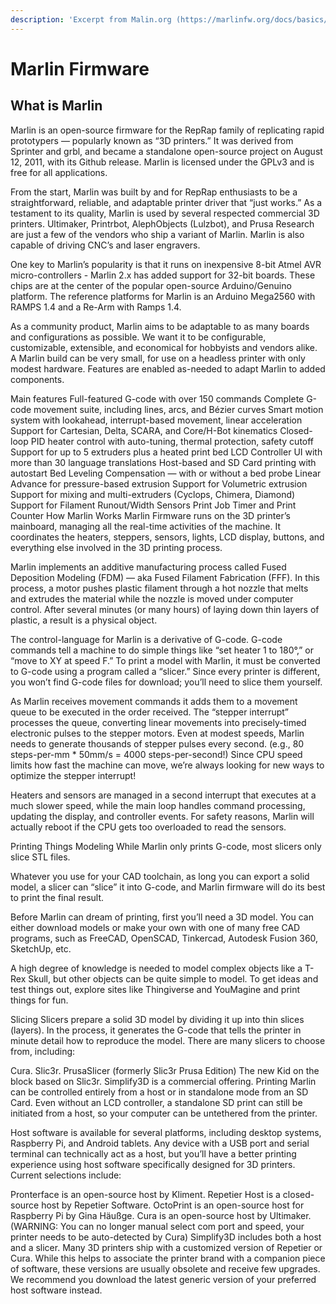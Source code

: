 ```yaml
---
description: 'Excerpt from Malin.org (https://marlinfw.org/docs/basics/introduction.html)'
---
```


# Marlin Firmware

## What is Marlin

Marlin is an open-source firmware for the RepRap family of replicating rapid prototypers — popularly known as “3D printers.” It was derived from Sprinter and grbl, and became a standalone open-source project on August 12, 2011, with its Github release. Marlin is licensed under the GPLv3 and is free for all applications.

From the start, Marlin was built by and for RepRap enthusiasts to be a straightforward, reliable, and adaptable printer driver that “just works.” As a testament to its quality, Marlin is used by several respected commercial 3D printers. Ultimaker, Printrbot, AlephObjects \(Lulzbot\), and Prusa Research are just a few of the vendors who ship a variant of Marlin. Marlin is also capable of driving CNC’s and laser engravers.

One key to Marlin’s popularity is that it runs on inexpensive 8-bit Atmel AVR micro-controllers - Marlin 2.x has added support for 32-bit boards. These chips are at the center of the popular open-source Arduino/Genuino platform. The reference platforms for Marlin is an Arduino Mega2560 with RAMPS 1.4 and a Re-Arm with Ramps 1.4.

As a community product, Marlin aims to be adaptable to as many boards and configurations as possible. We want it to be configurable, customizable, extensible, and economical for hobbyists and vendors alike. A Marlin build can be very small, for use on a headless printer with only modest hardware. Features are enabled as-needed to adapt Marlin to added components.

Main features Full-featured G-code with over 150 commands Complete G-code movement suite, including lines, arcs, and Bézier curves Smart motion system with lookahead, interrupt-based movement, linear acceleration Support for Cartesian, Delta, SCARA, and Core/H-Bot kinematics Closed-loop PID heater control with auto-tuning, thermal protection, safety cutoff Support for up to 5 extruders plus a heated print bed LCD Controller UI with more than 30 language translations Host-based and SD Card printing with autostart Bed Leveling Compensation — with or without a bed probe Linear Advance for pressure-based extrusion Support for Volumetric extrusion Support for mixing and multi-extruders \(Cyclops, Chimera, Diamond\) Support for Filament Runout/Width Sensors Print Job Timer and Print Counter How Marlin Works Marlin Firmware runs on the 3D printer’s mainboard, managing all the real-time activities of the machine. It coordinates the heaters, steppers, sensors, lights, LCD display, buttons, and everything else involved in the 3D printing process.

Marlin implements an additive manufacturing process called Fused Deposition Modeling \(FDM\) — aka Fused Filament Fabrication \(FFF\). In this process, a motor pushes plastic filament through a hot nozzle that melts and extrudes the material while the nozzle is moved under computer control. After several minutes \(or many hours\) of laying down thin layers of plastic, a result is a physical object.

The control-language for Marlin is a derivative of G-code. G-code commands tell a machine to do simple things like “set heater 1 to 180°,” or “move to XY at speed F.” To print a model with Marlin, it must be converted to G-code using a program called a “slicer.” Since every printer is different, you won’t find G-code files for download; you’ll need to slice them yourself.

As Marlin receives movement commands it adds them to a movement queue to be executed in the order received. The “stepper interrupt” processes the queue, converting linear movements into precisely-timed electronic pulses to the stepper motors. Even at modest speeds, Marlin needs to generate thousands of stepper pulses every second. \(e.g., 80 steps-per-mm \* 50mm/s = 4000 steps-per-second!\) Since CPU speed limits how fast the machine can move, we’re always looking for new ways to optimize the stepper interrupt!

Heaters and sensors are managed in a second interrupt that executes at a much slower speed, while the main loop handles command processing, updating the display, and controller events. For safety reasons, Marlin will actually reboot if the CPU gets too overloaded to read the sensors.

Printing Things Modeling While Marlin only prints G-code, most slicers only slice STL files.

Whatever you use for your CAD toolchain, as long you can export a solid model, a slicer can “slice” it into G-code, and Marlin firmware will do its best to print the final result.

Before Marlin can dream of printing, first you’ll need a 3D model. You can either download models or make your own with one of many free CAD programs, such as FreeCAD, OpenSCAD, Tinkercad, Autodesk Fusion 360, SketchUp, etc.

A high degree of knowledge is needed to model complex objects like a T-Rex Skull, but other objects can be quite simple to model. To get ideas and test things out, explore sites like Thingiverse and YouMagine and print things for fun.

Slicing Slicers prepare a solid 3D model by dividing it up into thin slices \(layers\). In the process, it generates the G-code that tells the printer in minute detail how to reproduce the model. There are many slicers to choose from, including:

Cura. Slic3r. PrusaSlicer \(formerly Slic3r Prusa Edition\) The new Kid on the block based on Slic3r. Simplify3D is a commercial offering. Printing Marlin can be controlled entirely from a host or in standalone mode from an SD Card. Even without an LCD controller, a standalone SD print can still be initiated from a host, so your computer can be untethered from the printer.

Host software is available for several platforms, including desktop systems, Raspberry Pi, and Android tablets. Any device with a USB port and serial terminal can technically act as a host, but you’ll have a better printing experience using host software specifically designed for 3D printers. Current selections include:

Pronterface is an open-source host by Kliment. Repetier Host is a closed-source host by Repetier Software. OctoPrint is an open-source host for Raspberry Pi by Gina Häußge. Cura is an open-source host by Ultimaker. \(WARNING: You can no longer manual select com port and speed, your printer needs to be auto-detected by Cura\) Simplify3D includes both a host and a slicer. Many 3D printers ship with a customized version of Repetier or Cura. While this helps to associate the printer brand with a companion piece of software, these versions are usually obsolete and receive few upgrades. We recommend you download the latest generic version of your preferred host software instead.


